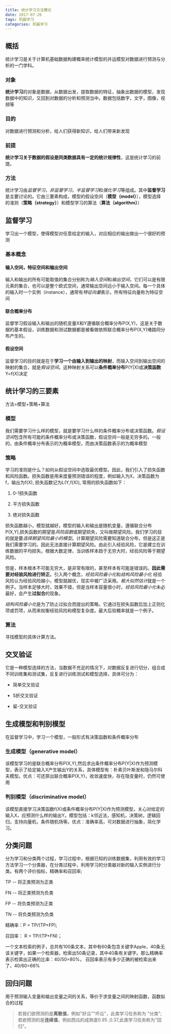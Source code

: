```yaml
---
title: 统计学习方法概论
date: 2017-07-26
tags: 机器学习
categories: 机器学习
---
```


<script type="text/javascript" async
  src="https://cdn.mathjax.org/mathjax/latest/MathJax.js?config=TeX-MML-AM_CHTML">
</script>


## 概括

统计学习是关于计算机基础数据构建概率统计模型的并运模型对数据进行预测与分析的一门学科。

### 对象

**统计学习**的对象是数据，从数据出发，提取数据的特征，抽象出数据的模型，发现数据中的知识，又回到对数据的分析和预测当中。数据包括数字，文字，图像，视频等

### 目的

对数据进行预测和分析，给人们获得新知识，给人们带来新发现

### 前提

**统计学习关于数据的假设是同类数据具有一定的统计规律性**，这是统计学习的前提。

### 方法

统计学习由*监督学习*，*非监督学习*，*半监督学习*和*强化学习*等组成。其中**监督学习**是主要讨论的。它由三要素构成，模型的假设空间（**模型（model）**），模型选择的准则（**策略（strategy）**）和模型学习的算法（**算法（algorithm）**）

## 监督学习

学习出一个模型，使得模型对任意给定的输入，对应相应的输出做出一个很好的预测

### 基本概念

#### 输入空间，特征空间和输出空间

输入和输出的所有可能取值的集合分别称为*输入空间*和*输出空间*，它们可以是有限元素的集合，也可以是整个欧式空间，通常输出空间远小于输入空间。每一个具体的输入时一个实例（instance），通常有*特征向量*表示，所有特征向量称为特征空间

#### 联合概率分布

监督学习假设输入和输出的随机变量X和Y遵循联合概率分布P(X,Y)，这是关于数据的基本假设，训练数据和测试数据都是被看做依照联合概率分布P(X,Y)堵路同分布产生的。

#### 假设空间

监督学习的目的就是在于**学习一个由输入到输出的映射**，而输入空间到输出空间的映射的集合，就是*假设空间*。这种映射关系可以**条件概率分布**P(Y|X)或**决策函数**Y=f(X)决定

## 统计学习的三要素

方法=模型+策略+算法

### 模型

我们需要学习什么样的模型，就是要学习什么样的条件概率分布或决策函数。*假设空间*包含所有可能的条件概率分布或决策函数，假设空间一般是无穷多的。一般的，由条件概率分布表示的为概率模型，而由决策函数表示的为概率模型

### 策略

学习的准则是什么？如何从假设空间中选取最优模型。因此，我们引入了损失函数和风险函数。损失函数是用来度量预测错误的程度，例如输入为X，决策函数为f，输出为f(X), 损失函数记为L(Y,f(X)), 常用的损失函数如下：

1. 0-1损失函数

2. 平方损失函数

3. 绝对损失函数

损失函数越小，模型就越好。模型的输入和输出是随机变量，遵循联合分布P(X,Y),损失函数的期望是*风险函数*或期望损失，又叫做期望风险。我们学习的目的就是要*选择期望风险最小的模型*。计算期望风险需要知道联合分布，但是这正是我们需要学习的。因此无法直接计算期望风险。由此引入经验风险，它是建立在训练数据的平均损失。根据大数定律，当训练样本趋于无穷大时，经验风险等于期望风险。

但是，样本根本不可能无穷大，是非常有限的，甚至样本有可能是错误的。**因此需要对经验风险进行矫正**。引入两个概念，*经验风险最小化*和*结构风险最小化*
经验风险认为经验风险越小，模型就越优，现实中被广泛采用。*极大似然估计*就是一个例子。当样本足够大时，效果不错，但是当样本容量很小时，*经验风险最小化*未必最好，会产生**过拟合**的现象。

*结构风险最小化*是为了防止过拟合而提出的策略，它通过在损失函数后加上正则化项或罚项，从而来权衡经验风险和模型复杂度。最大后验概率就是一个例子。

### 算法

寻找模型的具体计算方法。

## 交叉验证

它是一种模型选择的方法，当数据不充足的情况下，对数据反复进行切分，组合成不同训练集和测试集，反复进行训练测试和模型选择，具体可分为：

+ 简单交叉验证

+ S折交叉验证

+ 留-交叉验证

## 生成模型和判别模型

在监督学习中，学习一个模型，一般形式有决策函数和条件概率分布

### 生成模型（generative model）

该模型学习的是联合概率分布P(X,Y),然后求出条件概率分布P(Y|X)作为预测模型，表示了给定输入X产生输出Y的关系，具体模型有：朴素贝叶斯发和隐马尔科夫模型。优点：可还原出联合概率P(X,Y)，收敛速度快，存在隐变量时，仍然可使用

### 判别模型（discriminative model）

该模型直接学习决策函数f(X)或条件概率分布P(Y|X)作为预测模型，关心对给定的输入X，应预测什么样的输出Y。模型包括：k邻近法，感知机，决策树，逻辑回归，支持向量机，条件随机场等。优点：准确率高，可对数据进行抽象，简化学习。

## 分类问题

分为学习和分类两个过程，学习过程中，根据已知的训练数据集，利用有效的学习方法学习一个分类器，在分类过程中，利用学习的分类器对新的输入实例进行分类。有两个评价指标，精确率和召回率;

TP -- 将正类预测为正类

FN -- 将正类预测为负类

FP -- 将负类预测为正类

TN -- 将负类预测为负类

精确率：P = TP/(TP+FP);

召回率： R = TP/(TP+FN)；

一个文本检索的例子，总共有100条文本，其中有60条包含关键字Apple，40条无该关键字，如果一个检索器，检索出50条记录，其中40条有关键字。那么精确率表示检索出正确的比率：40/50=80%， 召回率表示有多少正确的被检索出来了，40/60=66%

## 回归问题
用于预测输入变量和输出变量之间的关系，等价于求变量之间的映射函数，函数拟合的过程

> 若我们欲预测的是**离散值**，例如"好瓜""坏瓜"，此类学习任务称为 "分类"; 若欲预测的是**连续值**，例如西瓜的成熟度0.95 ,0.37,此类学习任务称为"回归"。
